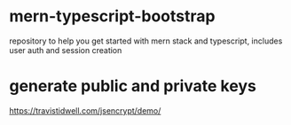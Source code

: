# mern-typescript-bootstrap
repository to help you get started with mern stack and typescript, includes user auth and session creation

# generate public and private keys 
https://travistidwell.com/jsencrypt/demo/
